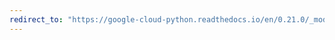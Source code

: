 ```yaml
---
redirect_to: "https://google-cloud-python.readthedocs.io/en/0.21.0/_modules/google/cloud/bigtable/column_family.html"
---
```

